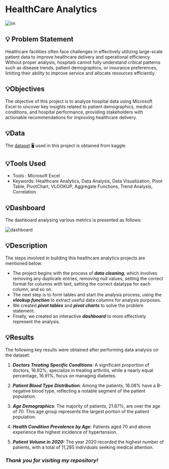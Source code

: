 # HealthCare Analytics 

![im](https://github.com/user-attachments/assets/082ebd00-7a2c-44e4-a26e-51d7a6c7e210)

## 💡 Problem Statement
Healthcare facilities often face challenges in effectively utilizing large-scale patient data to improve healthcare delivery and operational efficiency. Without proper analysis, hospitals cannot fully understand critical patterns such as disease trends, patient demographics, or insurance preferences, limiting their ability to improve service and allocate resources efficiently.

## 💡Objectives
The objective of this project is to analyze hospital data using Microsoft Excel to uncover key insights related to patient demographics, medical conditions, and hospital performance, providing stakeholders with actionable recommendations for improving healthcare delivery.

## 💡Data 
The [dataset](https://www.kaggle.com/datasets/prasad22/healthcare-dataset) :desktop_computer: used in this project is obtained from kaggle. 

## 💡Tools Used
* Tools : Microsoft Excel
* Keywords: Healthcare Analytics, Data Analysis, Data Visualization, Pivot Table, PivotChart, VLOOKUP, Aggregate Functions, Trend Analysis, Correlation 

## 💡Dashboard 
The dashboard analysing various metrics is presented as follows:

![dashboard](https://github.com/user-attachments/assets/16a1649a-1813-4b26-9b43-d6d7d1c7146a)

## 💡Description 
The steps involved in building this healthcare analytics projects are mentioned below:
* The project begins with the process of _**data cleaning**,_ which involves removing any duplicate entries, removing null values, setting the correct format for columns with text, setting the correct datatype for each column, and so on.
* The next step is to form tables and start the analysis process, using the _**vlookup function**_ to extract useful data columns for analysis purposes.
* We created _**pivot tables**_ and _**pivot charts**_ to solve the problem statement.
* Finally, we created an interactive _**dashboard**_ to more effectively represent the analysis.
 
## 💡Results
The following key results were obtained after performing data analysis on the dataset:
1. _**Doctors Treating Specific Conditions**_:
A significant proportion of doctors, 16.92%, specialize in treating arthritis, while a nearly equal percentage, 16.91%, focus on managing diabetes.

2. _**Patient Blood Type Distribution**_:
Among the patients, 16.08% have a B-negative blood type, reflecting a notable segment of the patient population.

3. _**Age Demographics**_:
The majority of patients, 21.87%, are over the age of 70. This age group represents the largest portion of the patient population.

4. _**Health Condition Prevalence by Age**_:
Patients aged 70 and above experience the highest incidence of hypertension.

5. _**Patient Volume in 2020:**_
The year 2020 recorded the highest number of patients, with a total of 11,285 individuals seeking medical attention.

### _Thank you for visiting my repository!_
